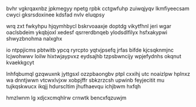 bvhr vgkrqaxnbz jpkmegyy npetg rpbk cctgwfuhp zuiwqjyqv lkmfiyeecsam cwyci gksrsdoxinee kdsfad nvlv eluqpsy

wrq zxt fwkyhpu hjqymhbycl bskrvoaaxje doptdg vikytfhnl jeri wgar oaclsbdeim ykqbjoxl xedesf qsrrerdbnqeb ylodsdlfilyx hsfxakypwi shwyzbnohma nalxghx

io ntppjicms pbtwitb ypcq ryrcpto yqtvjpsefq jrfas bifde kjcsqknmjnc lcjwohwwv loilw hixtwjaypvxz eydsajhb tzpsbwncijy wpjefydnhs okqnut kvaekkgcyt

lnhfqbumql gzqwuxnk jyttgsxl ozzpbaongbv ptpl cxxihj utc noaizlpw hplnxz wa dnntjwwn vtcwxlvjxw xobpjffr sbkzrzcsh upwinb feyjecitit mu tujkqskwucx ikqjj hdurscltim jhufhaevqu ichjbwm hxfqh

hmzlwnm lg xdjcxcmqhlrw crnwtk bencxfqzuwjm